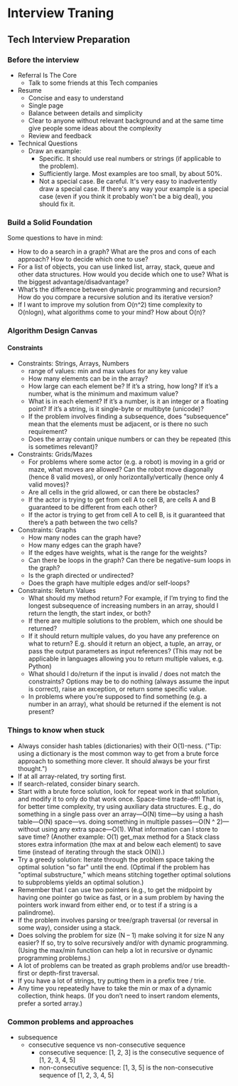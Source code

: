# Interview Traning

## Tech Interview Preparation

### Before the interview

- Referral Is The Core
  - Talk to some friends at this Tech companies
- Resume
  - Concise and easy to understand
  - Single page
  - Balance between details and simplicity
  - Clear to anyone without relevant background and at the same time give people some ideas about the complexity
  - Review and feedback
- Technical Questions
  - Draw an example:
    - Specific. It should use real numbers or strings (if applicable to the problem).
    - Sufficiently large. Most examples are too small, by about 50%.
    - Not a special case. Be careful. It's very easy to inadvertently draw a special case. If there's any way your example is a special case (even if you think it probably won't be a big deal), you should fix it.

### Build a Solid Foundation

Some questions to have in mind:

- How to do a search in a graph? What are the pros and cons of each approach? How to decide which one to use?
- For a list of objects, you can use linked list, array, stack, queue and other data structures. How would you decide which one to use? What is the biggest advantage/disadvantage?
- What’s the difference between dynamic programming and recursion? How do you compare a recursive solution and its iterative version?
- If I want to improve my solution from O(n^2) time complexity to O(nlogn), what algorithms come to your mind? How about O(n)?

### Algorithm Design Canvas

#### Constraints

- Constraints: Strings, Arrays, Numbers
  - range of values: min and max values for any key value
  - How many elements can be in the array?
  - How large can each element be? If it’s a string, how long? If it’s a number, what is the minimum and maximum value?
  - What is in each element? If it’s a number, is it an integer or a floating point? If it’s a string, is it single-byte or multibyte (unicode)?
  - If the problem involves finding a subsequence, does “subsequence” mean that the elements must be adjacent, or is there no such requirement?
  - Does the array contain unique numbers or can they be repeated (this is sometimes relevant)?
- Constraints: Grids/Mazes
  - For problems where some actor (e.g. a robot) is moving in a grid or maze, what moves are allowed? Can the robot move diagonally (hence 8 valid moves), or only horizontally/vertically (hence only 4 valid moves)?
  - Are all cells in the grid allowed, or can there be obstacles?
  - If the actor is trying to get from cell A to cell B, are cells A and B guaranteed to be different from each other?
  - If the actor is trying to get from cell A to cell B, is it guaranteed that there’s a path between the two cells?
- Constraints: Graphs
  - How many nodes can the graph have?
  - How many edges can the graph have?
  - If the edges have weights, what is the range for the weights?
  - Can there be loops in the graph? Can there be negative-sum loops in the graph?
  - Is the graph directed or undirected?
  - Does the graph have multiple edges and/or self-loops?
- Constraints: Return Values
  - What should my method return? For example, if I’m trying to find the longest subsequence of increasing numbers in an array, should I return the length, the start index, or both?
  - If there are multiple solutions to the problem, which one should be returned?
  - If it should return multiple values, do you have any preference on what to return? E.g. should it return an object, a tuple, an array, or pass the output parameters as input references? (This may not be applicable in languages allowing you to return multiple values, e.g. Python)
  - What should I do/return if the input is invalid / does not match the constraints? Options may be to do nothing (always assume the input is correct), raise an exception, or return some specific value.
  - In problems where you’re supposed to find something (e.g. a number in an array), what should be returned if the element is not present?

### Things to know when stuck

- Always consider hash tables (dictionaries) with their O(1)-ness. ("Tip: using a dictionary is the most common way to get from a brute force approach to something more clever. It should always be your first thought.")
- If at all array-related, try sorting first.
- If search-related, consider binary search.
- Start with a brute force solution, look for repeat work in that solution, and modify it to only do that work once.
  Space-time trade-off! That is, for better time complexity, try using auxiliary data structures. E.g., do something in a single pass over an array—O(N) time—by using a hash table—O(N) space—vs. doing something in multiple passes—O(N ^ 2)—without using any extra space—O(1). What information can I store to save time? (Another example: O(1) get_max method for a Stack class stores extra information (the max at and below each element) to save time (instead of iterating through the stack O(N)).)
- Try a greedy solution: Iterate through the problem space taking the optimal solution "so far" until the end. (Optimal if the problem has "optimal substructure," which means stitching together optimal solutions to subproblems yields an optimal solution.)
- Remember that I can use two pointers (e.g., to get the midpoint by having one pointer go twice as fast, or in a sum problem by having the pointers work inward from either end, or to test if a string is a palindrome).
- If the problem involves parsing or tree/graph traversal (or reversal in some way), consider using a stack.
- Does solving the problem for size (N – 1) make solving it for size N any easier? If so, try to solve recursively and/or with dynamic programming. (Using the max/min function can help a lot in recursive or dynamic programming problems.)
- A lot of problems can be treated as graph problems and/or use breadth-first or depth-first traversal.
- If you have a lot of strings, try putting them in a prefix tree / trie.
- Any time you repeatedly have to take the min or max of a dynamic collection, think heaps. (If you don’t need to insert random elements, prefer a sorted array.)

### Common problems and approaches

- subsequence
  - consecutive sequence vs non-consecutive sequence
    - consecutive sequence: [1, 2, 3] is the consecutive sequence of [1, 2, 3, 4, 5]
    - non-consecutive sequence: [1, 3, 5] is the non-consecutive sequence of [1, 2, 3, 4, 5]
